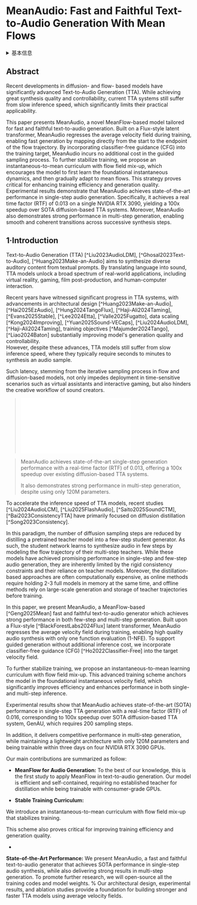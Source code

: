 # MeanAudio: Fast and Faithful Text-to-Audio Generation With Mean Flows

<details>
<summary>基本信息</summary>

- 标题: "MeanAudio: Fast and Faithful Text-to-Audio Generation With Mean Flows."
- 作者:
  - 01 Xiquan Li
  - 02 Junxi Liu
  - 03 Yuzhe Liang
  - 04 Zhikang Niu
  - 05 Wenxi Chen
  - 06 Xie Chen
- 链接:
  - [ArXiv](https://arxiv.org/abs/2508.06098v1)
  - [Publication]()
  - [Github]()
  - [Demo]()
- 文件:
  - [ArXiv:2508.06098v1](PDF/2025.08.08_2508.06098v1_MeanAudio__Fast_and_Faithful_Text-to-Audio_Generation_With_Mean_Flows.pdf)
  - [Publication] #TODO

</details>

## Abstract

Recent developments in diffusion- and flow- based models have significantly advanced Text-to-Audio Generation (TTA). 
While achieving great synthesis quality and controllability, current TTA systems still suffer from slow inference speed, which significantly limits their practical applicability.

This paper presents MeanAudio, a novel MeanFlow-based model tailored for fast and faithful text-to-audio generation. 
Built on a Flux-style latent transformer, MeanAudio regresses the average velocity field during training, enabling fast generation by mapping directly from the start to the endpoint of the flow trajectory.
By incorporating classifier-free guidance (CFG) into the training target, MeanAudio incurs no additional cost in the guided sampling process. 
To further stabilize training, we propose an instantaneous-to-mean curriculum with flow field mix-up, which encourages the model to first learn the foundational instantaneous dynamics, and then gradually adapt to mean flows. 
This strategy proves critical for enhancing training efficiency and generation quality.
Experimental results demonstrate that MeanAudio achieves state-of-the-art performance in single-step audio generation. 
Specifically, it achieves a real time factor (RTF) of 0.013 on a single NVIDIA RTX 3090, yielding a 100x speedup over SOTA diffusion-based TTA systems. 
Moreover, MeanAudio also demonstrates strong performance in multi-step generation, enabling smooth and coherent transitions across successive synthesis steps.

## 1·Introduction

Text-to-Audio Generation (TTA) [^Liu2023AudioLDM], [^Ghosal2023Text-to-Audio], [^Huang2023Make-an-Audio] aims to synthesize diverse auditory content from textual prompts. 
By translating language into sound, TTA models unlock a broad spectrum of real-world applications, including virtual reality, gaming, film post-production, and human-computer interaction. 

Recent years have witnessed significant progress in TTA systems, with advancements in architectural design [^Huang2023Make-an-Audio], [^Hai2025EzAudio], [^Hung2024TangoFlux], [^Haji-Ali2024Taming], [^Evans2025Stable], [^Lee2024Etta], [^Valle2025Fugatto], data scaling [^Kong2024Improving], [^Yuan2025Sound-VECaps], [^Liu2024AudioLDM], [^Haji-Ali2024Taming], training objectives [^Majumder2024Tango], [^Liao2024Baton] substantially improving model's generation quality and controllability.  
However, despite these advances, TTA models still suffer from slow inference speed, where they typically require seconds to minutes to synthesis an audio sample. 

Such latency, stemming from the iterative sampling process in flow and diffusion-based models, not only impedes deployment in time-sensitive scenarios such as virtual assistants and interactive gaming, but also hinders the creative workflow of sound creators. 

> <a id="fig:performance">![](figs/performance.pdf)</a>

> MeanAudio achieves state-of-the-art single-step generation performance with a real-time factor (RTF) of 0.013, offering a 100x speedup over existing diffusion-based TTA systems.
> 
> It also demonstrates strong performance in multi-step generation, despite using only 120M parameters.

To accelerate the inference speed of TTA models, recent studies [^Liu2024AudioLCM], [^Liu2025FlashAudio], [^Saito2025SoundCTM], [^Bai2023ConsistencyTTA] have primarily focused on diffusion distillation [^Song2023Consistency].

In this paradigm, the number of diffusion sampling steps are reduced by distilling a pretrained teacher model into a few-step student generator. 
As such, the student network learns to synthesize audio in few steps by modeling the flow trajectory of their multi-step teachers. 
While these models have achieved promising performance in single-step and few-step audio generation, they are inherently limited by the rigid consistency constraints and their reliance on teacher models. 
Moreover, the distillation-based approaches are often computationally expensive, as online methods require holding 2-3 full models in memory at the same time, and offline methods rely on large-scale generation and storage of teacher trajectories before training.

In this paper, we present MeanAudio, a MeanFlow-based [^Geng2025Mean] fast and faithful text-to-audio generator which achieves strong performance in both few-step and multi-step generation. 
Built upon a Flux-style [^BlackForestLabs2024Flux] latent transformer, MeanAudio regresses the average velocity field during training, enabling high quality audio synthesis with only one function evaluation (1-NFE). 
To support guided generation without additional inference cost, we incorporate classifier-free guidance (CFG) [^Ho2022Classifier-Free] into the target velocity field.

To further stabilize training, we propose an instantaneous-to-mean learning curriculum with flow field mix-up. 
This advanced training scheme anchors the model in the foundational instantaneous velocity field, which significantly improves efficiency and enhances performance in both single- and multi-step inference.

Experimental results show that MeanAudio achieves state-of-the-art (SOTA) performance in single-step TTA generation with a real-time factor (RTF) of 0.016,  corresponding to 100x speedup over SOTA diffusion-based TTA system, GenAU, which requires 200 sampling steps.

In addition, it delivers competitive performance in multi-step generation, while maintaining a lightweight architecture with only 120M parameters and being trainable within three days on four NVIDIA RTX 3090 GPUs.

Our main contributions are summarized as follow: 

-  **MeanFlow for Audio Generation:** 
To the best of our knowledge, this is the first study to apply MeanFlow in text-to-audio generation. 
Our model is efficient and self-contained, requiring no established teacher for distillation while being trainable with consumer-grade GPUs.    

-  **Stable Training Curriculum:**

We introduce an instantaneous-to-mean curriculum with flow field mix-up that stabilizes training.

This scheme also proves critical for improving training efficiency and generation quality.

-  
**State-of-the-Art Performance:**
We present MeanAudio, a fast and faithful text-to-audio generator that achieves SOTA performance in single-step audio synthesis, while also delivering strong results in multi-step generation.
To promote further research, we will open-source all the training codes and model weights. 
% Our architectural design, experimental results, and ablation studies provide a foundation for building stronger and faster TTA models using average velocity fields.
